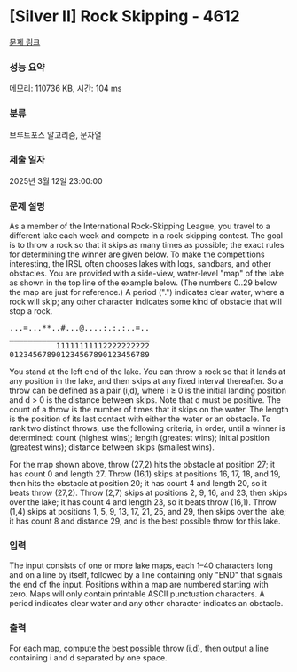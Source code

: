 # [Silver II] Rock Skipping - 4612 

[문제 링크](https://www.acmicpc.net/problem/4612) 

### 성능 요약

메모리: 110736 KB, 시간: 104 ms

### 분류

브루트포스 알고리즘, 문자열

### 제출 일자

2025년 3월 12일 23:00:00

### 문제 설명

<p>As a member of the International Rock-Skipping League, you travel to a different lake each week and compete in a rock-skipping contest. The goal is to throw a rock so that it skips as many times as possible; the exact rules for determining the winner are given below. To make the competitions interesting, the IRSL often chooses lakes with logs, sandbars, and other obstacles. You are provided with a side-view, water-level "map" of the lake as shown in the top line of the example below. (The numbers 0..29 below the map are just for reference.) A period (".") indicates clear water, where a rock will skip; any other character indicates some kind of obstacle that will stop a rock.</p>

<pre>...=...**..#...@....:.:.:..=..
______________________________
          11111111112222222222
012345678901234567890123456789
</pre>

<p>You stand at the left end of the lake. You can throw a rock so that it lands at any position in the lake, and then skips at any fixed interval thereafter. So a throw can be defined as a pair (i,d), where i ≥ 0 is the initial landing position and d > 0 is the distance between skips. Note that d must be positive. The count of a throw is the number of times that it skips on the water. The length is the position of its last contact with either the water or an obstacle. To rank two distinct throws, use the following criteria, in order, until a winner is determined: count (highest wins); length (greatest wins); initial position (greatest wins); distance between skips (smallest wins).</p>

<p>For the map shown above, throw (27,2) hits the obstacle at position 27; it has count 0 and length 27. Throw (16,1) skips at positions 16, 17, 18, and 19, then hits the obstacle at position 20; it has count 4 and length 20, so it beats throw (27,2). Throw (2,7) skips at positions 2, 9, 16, and 23, then skips over the lake; it has count 4 and length 23, so it beats throw (16,1). Throw (1,4) skips at positions 1, 5, 9, 13, 17, 21, 25, and 29, then skips over the lake; it has count 8 and distance 29, and is the best possible throw for this lake.</p>

### 입력 

 <p>The input consists of one or more lake maps, each 1–40 characters long and on a line by itself, followed by a line containing only "END" that signals the end of the input. Positions within a map are numbered starting with zero. Maps will only contain printable ASCII punctuation characters. A period indicates clear water and any other character indicates an obstacle.</p>

### 출력 

 <p>For each map, compute the best possible throw (i,d), then output a line containing i and d separated by one space.</p>

